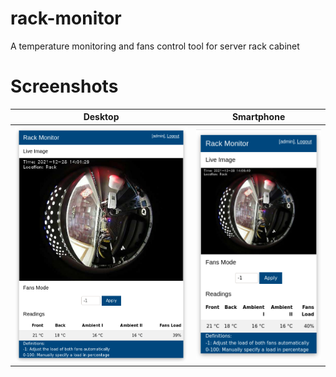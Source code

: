 # rack-monitor
A temperature monitoring and fans control tool for server rack cabinet

# Screenshots

Desktop            |  Smartphone
:-------------------------:|:-------------------------:
![](./images/desktop.png)  |  ![](./images/smartphone.png)
